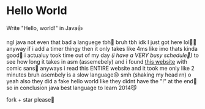 # Hello World
Write "Hello, world!" in Java👍


ngl java not even that bad a languege tbh🤷 bruh tbh idk I just got here lol🤣😂 anyway if i add a timer thingy then it only takes like 4ms like imo thats kinda good🥱 i actualuy took time out of my day *(i have a VERY busy schedule😤)* to see how long it takes in asm (assemebely) and i found [this website](https://montcs.bloomu.edu/Information/LowLevel/Assembly/hello-asm.html) with comic sans💪 anyways i read this ENTIRE website and it took me only like 2 minutes bruh asembely is a slow language😔 smh (shaking my head rn) o yeah also they did a fake hello world like they didnt have the "!" at the end🤢 so in conclusion java best language to learn 2014😼

fork + star please🤗